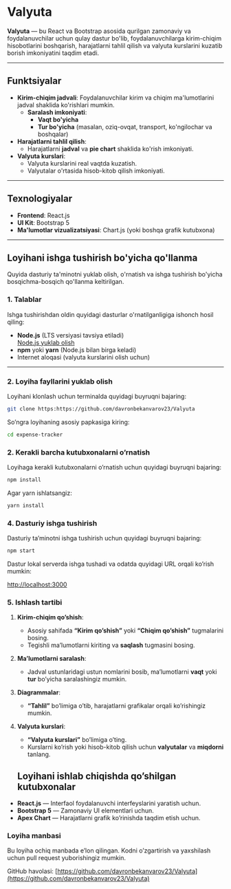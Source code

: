 # Valyuta

**Valyuta** — bu React va Bootstrap asosida qurilgan zamonaviy va foydalanuvchilar uchun qulay dastur bo'lib, foydalanuvchilarga kirim-chiqim hisobotlarini boshqarish, harajatlarni tahlil qilish va valyuta kurslarini kuzatib borish imkoniyatini taqdim etadi.

---

## Funktsiyalar

- **Kirim-chiqim jadvali**: Foydalanuvchilar kirim va chiqim ma'lumotlarini jadval shaklida ko'rishlari mumkin.
  - **Saralash imkoniyati**:
    - **Vaqt bo'yicha**
    - **Tur bo'yicha** (masalan, oziq-ovqat, transport, ko'ngilochar va boshqalar)
- **Harajatlarni tahlil qilish**:
  - Harajatlarni **jadval** va **pie chart** shaklida ko'rish imkoniyati.
- **Valyuta kurslari**:
  - Valyuta kurslarini real vaqtda kuzatish.
  - Valyutalar o'rtasida hisob-kitob qilish imkoniyati.

---

## Texnologiyalar

- **Frontend**: React.js
- **UI Kit**: Bootstrap 5
- **Ma'lumotlar vizualizatsiyasi**: Chart.js (yoki boshqa grafik kutubxona)

---

## Loyihani ishga tushirish bo'yicha qo'llanma

Quyida dasturiy ta'minotni yuklab olish, o'rnatish va ishga tushirish bo'yicha bosqichma-bosqich qo'llanma keltirilgan.

### 1. Talablar

Ishga tushirishdan oldin quyidagi dasturlar o'rnatilganligiga ishonch hosil qiling:

- **Node.js** (LTS versiyasi tavsiya etiladi)  
  [Node.js yuklab olish](https://nodejs.org)
- **npm** yoki **yarn** (Node.js bilan birga keladi)
- Internet aloqasi (valyuta kurslarini olish uchun)

---

### 2. Loyiha fayllarini yuklab olish

Loyihani klonlash uchun terminalda quyidagi buyruqni bajaring:

```bash
git clone https:https://github.com/davronbekanvarov23/Valyuta
```

So’ngra loyihaning asosiy papkasiga kiring:

```bash
cd expense-tracker
```

### 2. Kerakli barcha kutubxonalarni o’rnatish

Loyihaga kerakli kutubxonalarni o’rnatish uchun quyidagi buyruqni bajaring:

```bash
npm install
```

Agar yarn ishlatsangiz:

```bash
yarn install
```

### 4. Dasturiy ishga tushirish

Dasturiy ta’minotni ishga tushirish uchun quyidagi buyruqni bajaring:

```bash
npm start
```

Dastur lokal serverda ishga tushadi va odatda quyidagi URL orqali ko’rish mumkin:

[http://localhost:3000](http://localhost:3000)

### 5. Ishlash tartibi

1. **Kirim-chiqim qo’shish**:

   - Asosiy sahifada **“Kirim qo’shish”** yoki **“Chiqim qo’shish”** tugmalarini bosing.
   - Tegishli ma’lumotlarni kiriting va **saqlash** tugmasini bosing.

2. **Ma’lumotlarni saralash**:

   - Jadval ustunlaridagi ustun nomlarini bosib, ma’lumotlarni **vaqt** yoki **tur** bo’yicha saralashingiz mumkin.

3. **Diagrammalar**:

   - **“Tahlil”** bo’limiga o’tib, harajatlarni grafikalar orqali ko’rishingiz mumkin.

4. **Valyuta kurslari**:

   - **“Valyuta kurslari”** bo’limiga o’ting.
   - Kurslarni ko’rish yoki hisob-kitob qilish uchun **valyutalar** va **miqdorni** tanlang.

   ## Loyihani ishlab chiqishda qo’shilgan kutubxonalar

- **React.js** — Interfaol foydalanuvchi interfeyslarini yaratish uchun.
- **Bootstrap 5** — Zamonaviy UI elementlari uchun.
- **Apex Chart** — Harajatlarni grafik ko’rinishda taqdim etish uchun.

### Loyiha manbasi

Bu loyiha ochiq manbada e’lon qilingan. Kodni o’zgartirish va yaxshilash uchun pull request yuborishingiz mumkin.

GitHub havolasi: [https://github.com/davronbekanvarov23/Valyuta](https://github.com/davronbekanvarov23/Valyuta)
